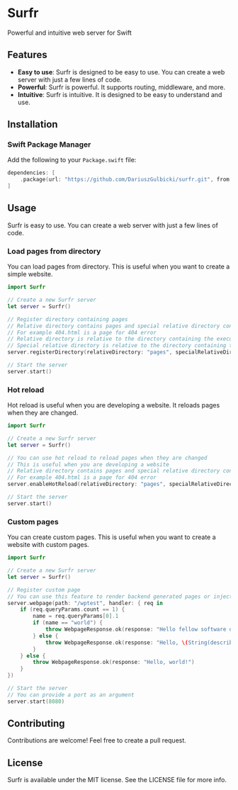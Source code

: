 # Surfr

Powerful and intuitive web server for Swift

## Features

- **Easy to use**: Surfr is designed to be easy to use. You can create a web server with just a few lines of code.
- **Powerful**: Surfr is powerful. It supports routing, middleware, and more.
- **Intuitive**: Surfr is intuitive. It is designed to be easy to understand and use.

## Installation

### Swift Package Manager

Add the following to your `Package.swift` file:

```swift
dependencies: [
    .package(url: "https://github.com/DariuszGulbicki/surfr.git", from: "1.0.0")
]
```

## Usage

Surfr is easy to use. You can create a web server with just a few lines of code.

### Load pages from directory

You can load pages from directory. This is useful when you want to create a simple website.

```swift
import Surfr

// Create a new Surfr server
let server = Surfr()

// Register directory containing pages
// Relative directory contains pages and special relative directory contains error pages in format <status code>.<extensions>
// For example 404.html is a page for 404 error
// Relative directory is relative to the directory containing the executable
// Special relative directory is relative to the directory containing the executable
server.registerDirectory(relativeDirectory: "pages", specialRelativeDirectory: "pages/errors")

// Start the server
server.start()
```

### Hot reload

Hot reload is useful when you are developing a website. It reloads pages when they are changed.

```swift
import Surfr

// Create a new Surfr server
let server = Surfr()

// You can use hot reload to reload pages when they are changed
// This is useful when you are developing a website
// Relative directory contains pages and special relative directory contains error pages in format <status code>.<extensions>
// For example 404.html is a page for 404 error
server.enableHotReload(relativeDirectory: "pages", specialRelativeDirectory: "pages/errors")

// Start the server
server.start()
```

### Custom pages

You can create custom pages. This is useful when you want to create a website with custom pages.

```swift
import Surfr

// Create a new Surfr server
let server = Surfr()

// Register custom page
// You can use this feature to render backend generated pages or inject data into pages
server.webpage(path: "/wptest", handler: { req in 
    if (req.queryParams.count == 1) {
        name = req.queryParams[0].1
        if (name == "world") {
            throw WebpageResponse.ok(response: "Hello fellow software developer!")
        } else {
            throw WebpageResponse.ok(response: "Hello, \(String(describing: name!))!")
        }
    } else {
        throw WebpageResponse.ok(response: "Hello, world!")
    }
})

// Start the server
// You can provide a port as an argument
server.start(8080)
```

## Contributing

Contributions are welcome! Feel free to create a pull request.

## License

Surfr is available under the MIT license. See the LICENSE file for more info.